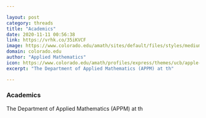 ```yaml
---

layout: post
category: threads
title: "Academics"
date: 2020-11-11 00:56:38
link: https://vrhk.co/35iKVCF
image: https://www.colorado.edu/amath/sites/default/files/styles/medium/public/page/applied_math_classroom_0292pc.jpg?itok=oIgJ8u3l
domain: colorado.edu
author: "Applied Mathematics"
icon: https://www.colorado.edu/amath/profiles/express/themes/ucb/apple-icon-114x114.png
excerpt: "The Department of Applied Mathematics (APPM) at th"

---
```


### Academics

The Department of Applied Mathematics (APPM) at th
